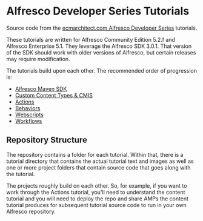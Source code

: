 Alfresco Developer Series Tutorials
===================================

Source code from the [ecmarchitect.com Alfresco Developer Series](https://ecmarchitect.com/alfresco-developer-series) tutorials.

These tutorials are written for Alfresco Community Edition 5.2.f and Alfresco Enterprise 5.1. They leverage the Alfresco SDK 3.0.1. That version of the SDK should work with older versions of Alfresco, but certain releases may require modification.

The tutorials build upon each other. The recommended order of progression is:

* [Alfresco Maven SDK](https://ecmarchitect.com/alfresco-developer-series-tutorials/maven-sdk/tutorial/tutorial.html)
* [Custom Content Types & CMIS](https://ecmarchitect.com/alfresco-developer-series-tutorials/content/tutorial/tutorial.html)
* [Actions](https://ecmarchitect.com/alfresco-developer-series-tutorials/actions/tutorial/tutorial.html)
* [Behaviors](https://ecmarchitect.com/alfresco-developer-series-tutorials/behaviors/tutorial/tutorial.html)
* [Webscripts](https://ecmarchitect.com/alfresco-developer-series-tutorials/webscripts/tutorial/tutorial.html)
* [Workflows](https://ecmarchitect.com/alfresco-developer-series-tutorials/workflow/tutorial/tutorial.html)

Repository Structure
--------------------

The repository contains a folder for each tutorial. Within that, there is a tutorial directory that contains the actual tutorial text and images as well as one or more project folders that contain source code that goes along with the tutorial.

The projects roughly build on each other. So, for example, if you want to work through the Actions tutorial, you'll need to understand the content tutorial and you will need to deploy the repo and share AMPs the content tutorial produces for subsequent tutorial source code to run in your own Alfresco repository.
